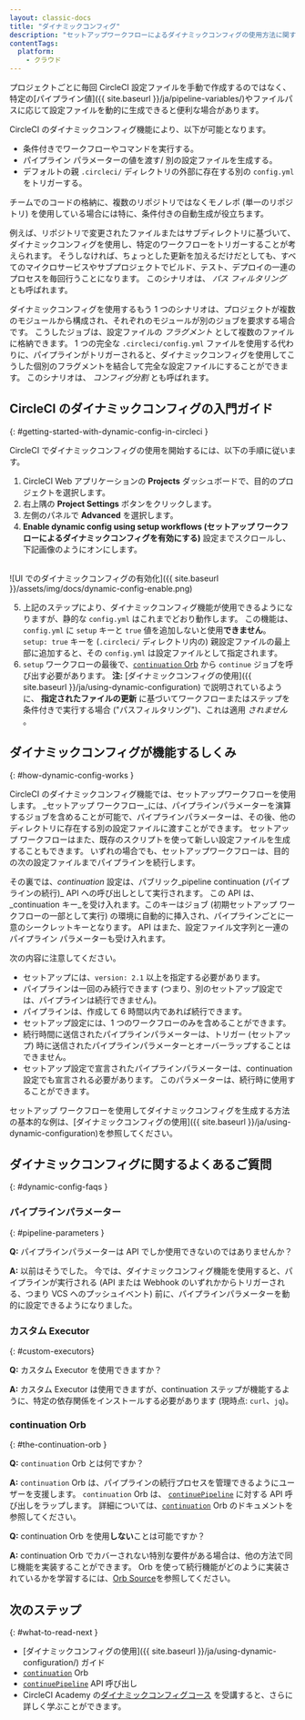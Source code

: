 ```yaml
---
layout: classic-docs
title: "ダイナミックコンフィグ"
description: "セットアップワークフローによるダイナミックコンフィグの使用方法に関する開発者向けページ"
contentTags:
  platform:
    - クラウド
---
```


プロジェクトごとに毎回 CircleCI 設定ファイルを手動で作成するのではなく、特定の[パイプライン値]({{ site.baseurl }}/ja/pipeline-variables/)やファイルパスに応じて設定ファイルを動的に生成できると便利な場合があります。

CircleCI のダイナミックコンフィグ機能により、以下が可能となります。

- 条件付きでワークフローやコマンドを実行する。
- パイプライン パラメーターの値を渡す/ 別の設定ファイルを生成する。
- デフォルトの親 `.circleci/` ディレクトリの外部に存在する別の `config.yml` をトリガーする。

チームでのコードの格納に、複数のリポジトリではなくモノレポ (単一のリポジトリ) を使用している場合には特に、条件付きの自動生成が役立ちます。

例えば、リポジトリで変更されたファイルまたはサブディレクトリに基づいて、ダイナミックコンフィグを使用し、特定のワークフローをトリガーすることが考えられます。 そうしなければ、ちょっとした更新を加えるだけだとしても、すべてのマイクロサービスやサブプロジェクトでビルド、テスト、デプロイの一連のプロセスを毎回行うことになります。 このシナリオは、 _パス フィルタリング_ とも呼ばれます。

ダイナミックコンフィグを使用するもう 1 つのシナリオは、プロジェクトが複数のモジュールから構成され、それぞれのモジュールが別のジョブを要求する場合です。 こうしたジョブは、設定ファイルの _フラグメント_ として複数のファイルに格納できます。 1 つの完全な `.circleci/config.yml` ファイルを使用する代わりに、パイプラインがトリガーされると、ダイナミックコンフィグを使用してこうした個別のフラグメントを結合して完全な設定ファイルにすることができます。 このシナリオは、 _コンフィグ分割_ とも呼ばれます。

## CircleCI のダイナミックコンフィグの入門ガイド
{: #getting-started-with-dynamic-config-in-circleci }

CircleCI でダイナミックコンフィグの使用を開始するには、以下の手順に従います。

1. CircleCI Web アプリケーションの **Projects** ダッシュボードで、目的のプロジェクトを選択します。
2. 右上隅の **Project Settings** ボタンをクリックします。
3. 左側のパネルで **Advanced** を選択します。
4. **Enable dynamic config using setup workflows (セットアップ ワークフローによるダイナミックコンフィグを有効にする)** 設定までスクロールし、下記画像のようにオンにします。
  <br>
  ![UI でのダイナミックコンフィグの有効化]({{ site.baseurl }}/assets/img/docs/dynamic-config-enable.png)

5. 上記のステップにより、ダイナミックコンフィグ機能が使用できるようになりますが、静的な `config.yml` はこれまでどおり動作します。 この機能は、`config.yml` に `setup` キーと `true` 値を追加しないと使用**できません**。 `setup: true` キーを (`.circleci/` ディレクトリ内の) 親設定ファイルの最上部に追加すると、その `config.yml` は設定ファイルとして指定されます。
6. `setup` ワークフローの最後で、[`continuation` Orb](https://circleci.com/developer/orbs/orb/circleci/continuation) から `continue` ジョブを呼び出す必要があります。 **注:** [ダイナミックコンフィグの使用]({{ site.baseurl }}/ja/using-dynamic-configuration) で説明されているように、 **指定されたファイルの更新** に基づいてワークフローまたはステップを条件付きで実行する場合 ("パスフィルタリング")、これは適用 _されません_ 。

## ダイナミックコンフィグが機能するしくみ
{: #how-dynamic-config-works }

CircleCI のダイナミックコンフィグ機能では、セットアップワークフローを使用します。 _セットアップ ワークフロー_には、パイプラインパラメーターを演算するジョブを含めることが可能で、パイプラインパラメーターは、その後、他のディレクトリに存在する別の設定ファイルに渡すことができます。 セットアップ ワークフローはまた、既存のスクリプトを使って新しい設定ファイルを生成することもできます。 いずれの場合でも、セットアップワークフローは、目的の次の設定ファイルまでパイプラインを続行します。

その裏では、_continuation_ 設定は、パブリック_pipeline continuation (パイプラインの続行)_ API への呼び出しとして実行されます。 この API は、_continuation キー_を受け入れます。このキーはジョブ (初期セットアップ ワークフローの一部として実行) の環境に自動的に挿入され、パイプラインごとに一意のシークレットキーとなります。 API はまた、設定ファイル文字列と一連のパイプライン パラメーターも受け入れます。

次の内容に注意してください。
- セットアップには、`version: 2.1` 以上を指定する必要があります。
- パイプラインは一回のみ続行できます (つまり、別のセットアップ設定では、パイプラインは続行できません)。
- パイプラインは、作成して 6 時間以内であれば続行できます。
- セットアップ設定には、1 つのワークフローのみを含めることができます。
- 続行時間に送信されたパイプラインパラメーターは、トリガー (セットアップ) 時に送信されたパイプラインパラメーターとオーバーラップすることはできません。
- セットアップ設定で宣言されたパイプラインパラメーターは、continuation 設定でも宣言される必要があります。 このパラメーターは、続行時に使用することができます。

セットアップ ワークフローを使用してダイナミックコンフィグを生成する方法の基本的な例は、[ダイナミックコンフィグの使用]({{ site.baseurl }}/ja/using-dynamic-configuration)を参照してください。

## ダイナミックコンフィグに関するよくあるご質問
{: #dynamic-config-faqs }

### パイプラインパラメーター
{: #pipeline-parameters }

**Q:** パイプラインパラメーターは API でしか使用できないのではありませんか？

**A:** 以前はそうでした。 今では、ダイナミックコンフィグ機能を使用すると、パイプラインが実行される (API または Webhook のいずれかからトリガーされる、つまり VCS へのプッシュイベント) 前に、パイプラインパラメーターを動的に設定できるようになりました。

### カスタム Executor
{: #custom-executors}

**Q:** カスタム Executor を使用できますか？

**A:** カスタム Executor は使用できますが、continuation ステップが機能するように、特定の依存関係をインストールする必要があります (現時点: `curl`、`jq`)。

### continuation Orb
{: #the-continuation-orb }

**Q:** `continuation` Orb とは何ですか？

**A:** `continuation` Orb は、パイプラインの続行プロセスを管理できるようにユーザーを支援します。 `continuation` Orb は、 [`continuePipeline`](https://circleci.com/docs/api/v2/#operation/continuePipeline) に対する API 呼び出しをラップします。 詳細については、[`continuation`](https://circleci.com/developer/orbs/orb/circleci/continuation) Orb のドキュメントを参照してください。

**Q:** continuation Orb を使用**しない**ことは可能ですか？

**A:** continuation Orb でカバーされない特別な要件がある場合は、他の方法で同じ機能を実装することができます。 Orb を使って続行機能がどのように実装されているかを学習するには、[Orb Source](https://circleci.com/developer/orbs/orb/circleci/continuation#orb-source)を参照してください。

## 次のステップ
{: #what-to-read-next }
- [ダイナミックコンフィグの使用]({{ site.baseurl }}/ja/using-dynamic-configuration/) ガイド
- [`continuation`](https://circleci.com/developer/ja/orbs/orb/circleci/continuation) Orb
- [`continuePipeline`](https://circleci.com/docs/api/v2/#operation/continuePipeline) API 呼び出し
- CircleCI Academy の[ダイナミックコンフィグコース](https://academy.circleci.com/dynamic-config?access_code=public-2021) を受講すると、さらに詳しく学ぶことができます。

